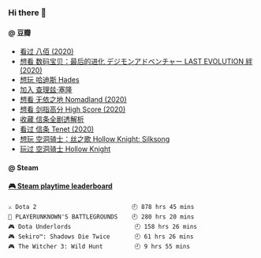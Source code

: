 ### Hi there 👋

<!--
**dofine/dofine** is a ✨ _special_ ✨ repository because its `README.md` (this file) appears on your GitHub profile.

Here are some ideas to get you started:

- 🔭 I’m currently working on ...
- 🌱 I’m currently learning ...
- 👯 I’m looking to collaborate on ...
- 📫 How to reach me: ...
-->

#### @ 豆瓣
<!-- DOUBAN-ACTIVITIES:START -->
- [看过 八佰‎ (2020)](https://www.douban.com/doubanapp/dispatch?uri=/status/3237877414/)
- [想看 数码宝贝：最后的进化 デジモンアドベンチャー LAST EVOLUTION 絆‎ (2020)](https://www.douban.com/doubanapp/dispatch?uri=/status/3155154023/)
- [想玩 哈迪斯 Hades](https://www.douban.com/doubanapp/dispatch?uri=/status/3119716068/)
- [加入 查理兹·塞隆](https://www.douban.com/doubanapp/dispatch?uri=/status/3104608591/)
- [想看 无依之地 Nomadland‎ (2020)](https://www.douban.com/doubanapp/dispatch?uri=/status/3104603749/)
- [想看 剑指高分 High Score‎ (2020)](https://www.douban.com/doubanapp/dispatch?uri=/status/3096537527/)
- [收藏 信条全剧透解析](https://www.douban.com/doubanapp/dispatch?uri=/status/3095501291/)
- [看过 信条 Tenet‎ (2020)](https://www.douban.com/doubanapp/dispatch?uri=/status/3095492779/)
- [想玩 空洞骑士：丝之歌 Hollow Knight: Silksong](https://www.douban.com/doubanapp/dispatch?uri=/status/3094250573/)
- [玩过 空洞骑士 Hollow Knight](https://www.douban.com/doubanapp/dispatch?uri=/status/3094250518/)
<!-- DOUBAN-ACTIVITIES:END -->

#### @ Steam
<!-- steam-box start -->
#### <a href="https://gist.github.com/f9d24328c5cf728a30e8451737ff5883" target="_blank">🎮 Steam playtime leaderboard</a>
```text
⚔️ Dota 2                           🕘 878 hrs 45 mins
🍳 PLAYERUNKNOWN'S BATTLEGROUNDS    🕘 280 hrs 20 mins
🎮 Dota Underlords                  🕘 158 hrs 26 mins
🎮 Sekiro™: Shadows Die Twice       🕘 61 hrs 26 mins
🎮 The Witcher 3: Wild Hunt         🕘 9 hrs 55 mins
```
<!-- Powered by https://github.com/YouEclipse/steam-box . -->
<!-- steam-box end -->
